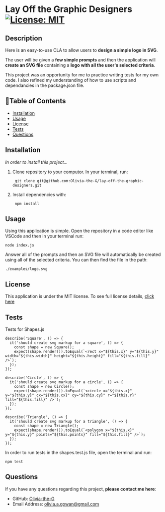 # Lay Off the Graphic Designers [![License: MIT](https://img.shields.io/badge/License-MIT-yellow?style=flat-square&link=https%3A%2F%2Fopensource.org%2Flicense%2Fmit%2F)](https://opensource.org/license/mit/)

## Description 
Here is an easy-to-use CLA to allow users to **design a simple logo in SVG**. 

The user will be given a **few simple prompts** and then the application will **create an SVG file** containing a **logo with all the user's selected criteria**.

This project was an opportunity for me to practice writing tests for my own code. I also refined my understanding of how to use scripts and dependancies in the package.json file.

## 📘Table of Contents

- [Installation](#installation)
- [Usage](#usage)
- [License](#license)
- [Tests](#tests)
- [Questions](#questions)

## Installation
*In order to install this project...*

1. Clone repository to your computor. In your terminal, run:

        git clone git@github.com:Olivia-the-G/lay-off-the-graphic-designers.git

2. Install dependencies with:

        npm install

## Usage
Using this application is simple. Open the repository in a code editor like VSCode and then in your terminal run:

    node index.js

Answer all of the prompts and then an SVG file will automatically be created using all of the selected criteria. You can then find the file in the path:

    ./examples/logo.svg

## License
This application is under the MIT license. To see full license details, [click here](https://opensource.org/license/mit/)

## Tests
Tests for Shapes.js 

```
describe('Square', () => {
  it('should create svg markup for a square', () => {
    const shape = new Square();
    expect(shape.render()).toEqual(`<rect x="${this.x}" y="${this.y}" width="${this.width}" height="${this.height}" fill="${this.fill}" />`);
  });
});

describe('Circle', () => {
  it('should create svg markup for a circle', () => {
    const shape = new Circle();
    expect(shape.render()).toEqual(`<circle x="${this.x}" y="${this.y}" cx="${this.cx}" cy="${this.cy}" r="${this.r}" fill="${this.fill}" />`);
  });
});

describe('Triangle', () => {
  it('should create svg markup for a triangle', () => {
    const shape = new Triangle();
    expect(shape.render()).toEqual(`<polygon x="${this.x}" y="${this.y}" points="${this.points}" fill="${this.fill}" />`);
  });
});
```

In order to run tests in the shapes.test.js file, open the terminal and run:

    npm test

## Questions

If you have any questions regarding this project, **please contact me here**:
- GitHub: [Olivia-the-G](https://github.com/Olivia-the-G)
- Email Address: olivia.a.gowan@gmail.com
